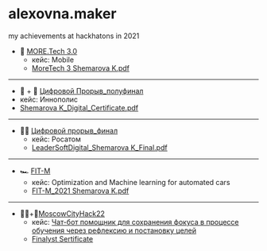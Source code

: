 # alexovna.maker
my achievements at hackhatons in 2021

 - 🤖 [MORE.Tech 3.0](https://moretech.vtb.ru)
   - кейс: Mobile
   - [MoreTech 3 Shemarova K.pdf](https://github.com/ALEXOVNA/alexovna.maker/files/7804987/MoreTech.3.Shemarova.K.pdf)
 ---
 -  🌾 + 📸 [Цифровой Прорыв_полуфинал](https://leadersofdigital.ru/event/63012/case/1090874)
   -  кейс: Иннополис
   -  [Shemarova K_Digital_Сertificate.pdf](https://github.com/ALEXOVNA/alexovna.maker/files/7804992/Shemarova.K_Digital_.ertificate.pdf)
---
 - 🕵️‍♀️ [Цифровой прорыв_финал](https://leadersofdigital.ru/event/1109435/case/1118235)
   -  кейс: Росатом
   -  [LeaderSoftDigital_Shemarova K_Final.pdf](https://github.com/ALEXOVNA/alexovna.maker/files/7804982/LeaderSoftDigital_Shemarova.K_Final.pdf)
 ---
 - 🏎️ [FIT-M](https://fit-m.org)
   -  кейс: Optimization and Machine learning for automated cars
   -  [FIT-M_2021 Shemarova K.pdf](https://github.com/ALEXOVNA/alexovna.maker/files/7804986/FIT-M_2021.Shemarova.K.pdf)

--- 
 - 🧑‍🎓+🦿[MoscowCityHack22](https://moscityhack2022.innoagency.ru)
   -  кейс: [Чат-бот помощник для сохранения фокуса в процессе обучения через рефлексию и постановку целей](https://moscityhack2022.innoagency.ru/05/)
   -  [Finalyst Sertificate](https://github.com/ALEXOVNA/alexovna.maker/blob/main/Сертификат%20финалиста.pdf)


